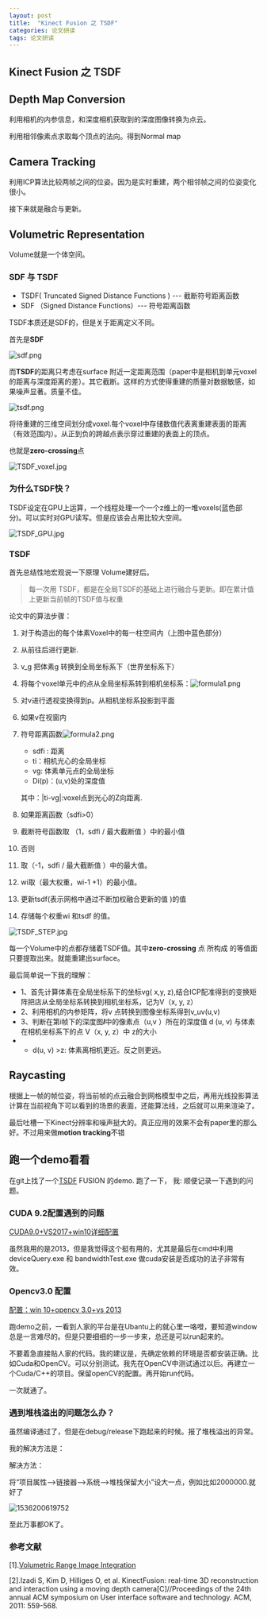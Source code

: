 ```yaml
---
layout: post
title:  "Kinect Fusion 之 TSDF"
categories: 论文研读
tags: 论文研读
---
```


## Kinect Fusion 之 TSDF

## Depth Map Conversion

利用相机的内参信息，和深度相机获取到的深度图像转换为点云。

利用相邻像素点求取每个顶点的法向。得到Normal map

## Camera Tracking

利用ICP算法比较两帧之间的位姿。因为是实时重建，两个相邻帧之间的位姿变化很小。

接下来就是融合与更新。

## Volumetric Representation

Volume就是一个体空间。

### SDF 与 TSDF

- TSDF( Truncated Signed Distance Functions ) ---  截断符号距离函数
- SDF （Signed Distance Functions）--- 符号距离函数

TSDF本质还是SDF的，但是关于距离定义不同。

首先是**SDF**

![sdf.png](https://i.loli.net/2018/11/15/5bed57a28eae3.png)

而**TSDF**的距离只考虑在surface 附近一定距离范围（paper中是相机到单元voxel的距离与深度距离的差）。其它截断。这样的方式使得重建的质量对数据敏感，如果噪声显著。质量不佳。

![tsdf.png](https://i.loli.net/2018/11/15/5bed57c2267aa.png)



将待重建的三维空间划分成voxel.每个voxel中存储数值代表离重建表面的距离（有效范围内）。从正到负的跨越点表示穿过重建的表面上的顶点。

也就是**zero-crossing**点

![TSDF_voxel.jpg](https://i.loli.net/2018/11/15/5bed57d79e9f0.jpg)

### 为什么TSDF快？

TSDF设定在GPU上运算，一个线程处理一个一个z维上的一堆voxels(蓝色部分)。可以实时对GPU读写。但是应该会占用比较大空间。

![TSDF_GPU.jpg](https://i.loli.net/2018/11/15/5bed5809a3ab6.jpg)

### TSDF

首先总结性地宏观说一下原理 Volume建好后。

> 每一次用 TSDF，都是在全局TSDF的基础上进行融合与更新。即在累计值上更新当前帧的TSDF值与权重



论文中的算法步骤：

1. 对于构造出的每个体素Voxel中的每一柱空间内（上图中蓝色部分）

2. 从前往后进行更新.

3. v_g  把体素g 转换到全局坐标系下（世界坐标系下）

4. 将每个voxel单元中的点从全局坐标系转到相机坐标系：![formula1.png](https://i.loli.net/2018/11/15/5bed584aef129.png)

5. 对v进行透视变换得到p。从相机坐标系投影到平面

6. 如果v在视窗内

7. 符号距离函数![formula2.png](https://i.loli.net/2018/11/15/5bed58685385e.png)

   - sdfi : 距离
   - ti：相机光心的全局坐标
   - vg:  体素单元点的全局坐标
   - Di(p)：(u,v)处的深度值

   其中：|ti-vg|:voxel点到光心的Z向距离.

8. 如果距离函数（sdfi>0）

9. 截断符号函数取 （1，sdfi / 最大截断值 ）中的最小值

10. 否则

11. 取（-1，sdfi / 最大截断值 ）中的最大值。

12. wi取（最大权重，wi-1 +1）的最小值。

13. 更新tsdf(表示网格中通过不断加权融合更新的值 )的值

14. 存储每个权重wi 和tsdf 的值。

![TSDF_STEP.jpg](https://i.loli.net/2018/11/15/5bed587b882d1.jpg)

每一个Volume中的点都存储着TSDF值。其中**zero-crossing** 点 所构成 的等值面只要提取出来。就能重建出surface。

最后简单说一下我的理解：
- 1、首先计算体素在全局坐标系下的坐标vg( x,y, z),结合ICP配准得到的变换矩阵把店从全局坐标系转换到相机坐标系，记为V（x, y, z）
- 2、利用相机的内参矩阵，将v 点转换到图像坐标系得到v_uv(u,v)
- 3、判断在第i帧下的深度图***I***中的像素点（u,v ）所在的深度值 d (u, v) 与体素在相机坐标系下的点 V（x, y, z）中 z的大小
- - d(u, v) >z: 体素离相机更近。反之则更远。


## Raycasting

根据上一帧的帧位姿，将当前帧的点云融合到网格模型中之后，再用光线投影算法计算在当前视角下可以看到的场景的表面，还能算法线，之后就可以用来渲染了。

最后吐槽一下Kinect分辨率和噪声挺大的。真正应用的效果不会有paper里的那么好。不过用来做**motion tracking**不错

## 跑一个demo看看

在git上找了一个[TSDF](https://github.com/andyzeng/tsdf-fusion) FUSION 的demo. 跑了一下，
我:
顺便记录一下遇到的问题。

### CUDA 9.2配置遇到的问题 

[CUDA9.0+VS2017+win10详细配置](https://blog.csdn.net/u013165921/article/details/77891913)

虽然我用的是2013，但是我觉得这个挺有用的，尤其是最后在cmd中利用deviceQuery.exe  和 bandwidthTest.exe 做cuda安装是否成功的法子非常有效。

### Opencv3.0 配置

[ 配置：win 10+opencv 3.0+vs 2013 ](https://blog.csdn.net/CYJ2014go/article/details/78400124)

跑demo之前，一看到人家的平台是在Ubantu上的就心里一咯噔，要知道window总是一言难尽的。但是只要细细的一步一步来，总还是可以run起来的。

不要着急直接贴人家的代码。我的建议是，先确定依赖的环境是否都安装正确。比如Cuda和OpenCV。可以分别测试。我先在OpenCV中测试通过以后。再建立一个Cuda/C++的项目。保留openCV的配置。再开始run代码。

一次就通了。

### 遇到堆栈溢出的问题怎么办？

虽然编译通过了，但是在debug/release下跑起来的时候。报了堆栈溢出的异常。

我的解决方法是：

解决方法：

将“项目属性-->链接器-->系统-->堆栈保留大小”设大一点，例如比如2000000.就好了

![1536200619752](http://7xq62e.com1.z0.glb.clouddn.com/pic\Stackoverflowl.png)

至此万事都OK了。

### 参考文献

[1].[Volumetric Range Image Integration](http://www.ifp.uni-stuttgart.de/lehre/diplomarbeiten/korcz/index.html)

[2].Izadi S, Kim D, Hilliges O, et al. KinectFusion: real-time 3D reconstruction and interaction using a moving depth camera[C]//Proceedings of the 24th annual ACM symposium on User interface software and technology. ACM, 2011: 559-568. 
